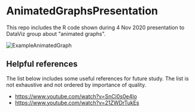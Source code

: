 # AnimatedGraphsPresentation
This repo includes the R code shown during 4 Nov 2020 presentation to DataViz group about "animated graphs".

![ExampleAnimatedGraph](/UScounties_mobility_expenditure.gif)

## Helpful references
The list below includes some useful references for future study. The list is not exhaustive and not ordered by importance of quality.

* https://www.youtube.com/watch?v=SnCi0s0e4Io
* https://www.youtube.com/watch?v=21ZWDrTukEs
